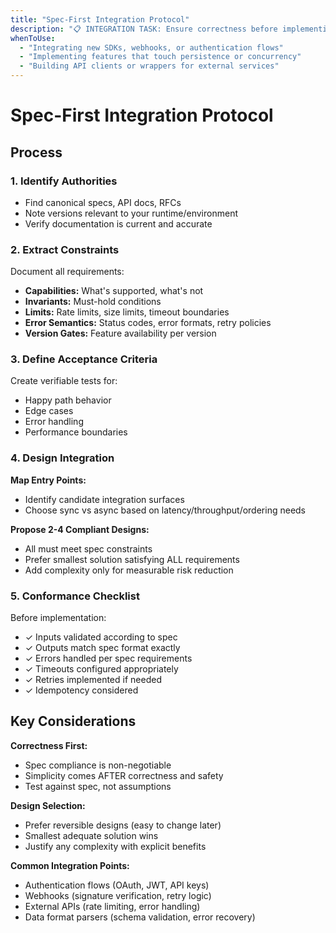 ```yaml
---
title: "Spec-First Integration Protocol"
description: "📋 INTEGRATION TASK: Ensure correctness before implementing new features or API integrations"
whenToUse:
  - "Integrating new SDKs, webhooks, or authentication flows"
  - "Implementing features that touch persistence or concurrency"
  - "Building API clients or wrappers for external services"
---
```


# Spec-First Integration Protocol

## Process

### 1. Identify Authorities
- Find canonical specs, API docs, RFCs
- Note versions relevant to your runtime/environment
- Verify documentation is current and accurate

### 2. Extract Constraints
Document all requirements:
- **Capabilities:** What's supported, what's not
- **Invariants:** Must-hold conditions
- **Limits:** Rate limits, size limits, timeout boundaries
- **Error Semantics:** Status codes, error formats, retry policies
- **Version Gates:** Feature availability per version

### 3. Define Acceptance Criteria
Create verifiable tests for:
- Happy path behavior
- Edge cases
- Error handling
- Performance boundaries

### 4. Design Integration
**Map Entry Points:**
- Identify candidate integration surfaces
- Choose sync vs async based on latency/throughput/ordering needs

**Propose 2-4 Compliant Designs:**
- All must meet spec constraints
- Prefer smallest solution satisfying ALL requirements
- Add complexity only for measurable risk reduction

### 5. Conformance Checklist
Before implementation:
- ✓ Inputs validated according to spec
- ✓ Outputs match spec format exactly
- ✓ Errors handled per spec requirements
- ✓ Timeouts configured appropriately
- ✓ Retries implemented if needed
- ✓ Idempotency considered

## Key Considerations

**Correctness First:**
- Spec compliance is non-negotiable
- Simplicity comes AFTER correctness and safety
- Test against spec, not assumptions

**Design Selection:**
- Prefer reversible designs (easy to change later)
- Smallest adequate solution wins
- Justify any complexity with explicit benefits

**Common Integration Points:**
- Authentication flows (OAuth, JWT, API keys)
- Webhooks (signature verification, retry logic)
- External APIs (rate limiting, error handling)
- Data format parsers (schema validation, error recovery)
